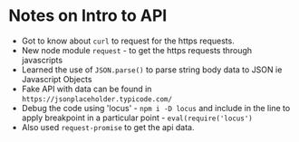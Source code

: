 # Notes on Intro to API

- Got to know about `curl` to request for the https requests.
- New node module `request` - to get the https requests through javascripts
- Learned the use of `JSON.parse()` to parse string body data to JSON ie Javascript Objects
- Fake API with data can be found in `https://jsonplaceholder.typicode.com/`
- Debug the code using 'locus' - `npm i -D locus` and include in the line to apply breakpoint in a particular point - `eval(require('locus')`
- Also used `request-promise` to get the api data.